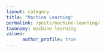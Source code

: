 ```yaml
---
layout: category
title: "Machine Learning"
permalink: /posts/machine-learning/
taxonomy: machine learning
values:
      author_profile: true
---
```

